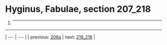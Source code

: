 # Hyginus, Fabulae, section 207_218

1. * * *



---

| --- | --- |
| previous: [206a](../206a/) | next: [219_218](../219_218/) |